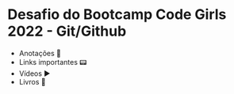# Desafio do Bootcamp Code Girls 2022 - Git/Github 
- Anotações :memo:
- Links importantes :pager:
- Vídeos :arrow_forward:
- Livros :blue_book:
